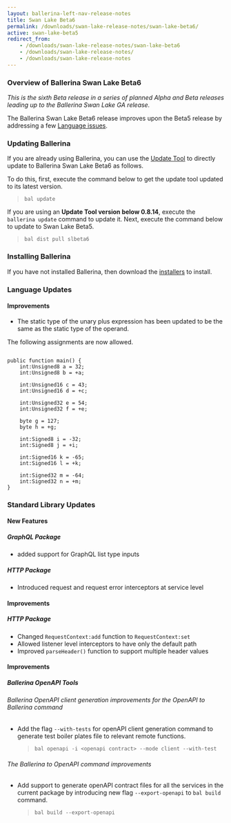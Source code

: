 ```yaml
---
layout: ballerina-left-nav-release-notes
title: Swan Lake Beta6
permalink: /downloads/swan-lake-release-notes/swan-lake-beta6/
active: swan-lake-beta5
redirect_from: 
    - /downloads/swan-lake-release-notes/swan-lake-beta6
    - /downloads/swan-lake-release-notes/
    - /downloads/swan-lake-release-notes
---
```


### Overview of Ballerina Swan Lake Beta6

<em>This is the sixth Beta release in a series of planned Alpha and Beta releases leading up to the Ballerina Swan Lake GA release.</em> 

The Ballerina Swan Lake Beta6 release improves upon the Beta5 release by addressing a few [Language issues](https://github.com/ballerina-platform/ballerina-lang/milestone/119).

### Updating Ballerina

If you are already using Ballerina, you can use the [Update Tool](/learn/tooling-guide/cli-tools/update-tool/) to directly update to Ballerina Swan Lake Beta6 as follows. 

To do this, first, execute the command below to get the update tool updated to its latest version. 

> `bal update`

If you are using an **Update Tool version below 0.8.14**, execute the `ballerina update` command to update it. Next, execute the command below to update to Swan Lake Beta5.

> `bal dist pull slbeta6`

### Installing Ballerina

If you have not installed Ballerina, then download the [installers](/downloads/#swanlake) to install.

### Language Updates

#### Improvements

- The static type of the unary plus expression has been updated to be the same as the static type of the operand.

The following assignments are now allowed.

```ballerina

public function main() {
    int:Unsigned8 a = 32;
    int:Unsigned8 b = +a;

    int:Unsigned16 c = 43;
    int:Unsigned16 d = +c;

    int:Unsigned32 e = 54;
    int:Unsigned32 f = +e;

    byte g = 127;
    byte h = +g;

    int:Signed8 i = -32;
    int:Signed8 j = +i;

    int:Signed16 k = -65;
    int:Signed16 l = +k;

    int:Signed32 m = -64;
    int:Signed32 n = +m;
}
```
### Standard Library Updates

#### New Features

##### GraphQL Package
- added support for GraphQL list type inputs

##### HTTP Package
- Introduced request and request error interceptors at service level

#### Improvements

##### HTTP Package
- Changed `RequestContext:add` function to `RequestContext:set`
- Allowed listener level interceptors to have only the default path
- Improved `parseHeader()` function to support multiple header values

<style>.cGitButtonContainer, .cBallerinaTocContainer {display:none;}</style>

#### Improvements
##### Ballerina OpenAPI Tools
###### Ballerina OpenAPI client generation improvements for the OpenAPI to Ballerina command
- Add the flag `--with-tests` for openAPI client generation command to generate test boiler plates file to relevant
  remote functions.
  > `bal openapi -i <openapi contract> --mode client --with-test`

###### The Ballerina to OpenAPI command improvements
- Add support to generate openAPI contract files for all the services in the current package by introducing 
  new flag `--export-openapi` to `bal build` command.
  > `bal build --export-openapi`
